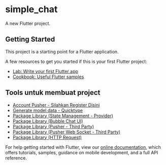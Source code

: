 # simple_chat

A new Flutter project.

## Getting Started

This project is a starting point for a Flutter application.

A few resources to get you started if this is your first Flutter project:

- [Lab: Write your first Flutter app](https://flutter.dev/docs/get-started/codelab)
- [Cookbook: Useful Flutter samples](https://flutter.dev/docs/cookbook)

## Tools untuk membuat project 
- [Account Pusher - Silahkan Register Disini](https://dashboard.pusher.com/accounts/sign_in)
- [Generate model data - Quicktype](https://app.quicktype.io/)
- [Package Library (State Management - Provider)](https://pub.dev/packages/provider)
- [Package Library (Bubble Chat UI)](https://pub.dev/packages/flutter_chat_bubble)
- [Package Library (Pusher - Third Party)](https://pub.dev/packages/pusher)
- [Package Library (Pusher Web Socket - Third Party)](https://pub.dev/packages/pusher_websocket_flutter)
- [Package Library (HTTP Request)](https://pub.dev/packages/http)

 
For help getting started with Flutter, view our
[online documentation](https://flutter.dev/docs), which offers tutorials,
samples, guidance on mobile development, and a full API reference.
